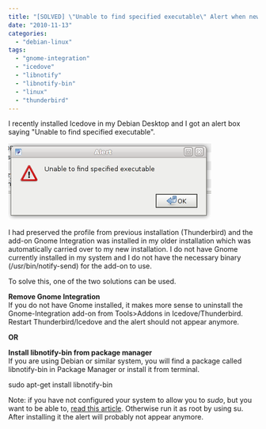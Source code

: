 ```yaml
---
title: "[SOLVED] \"Unable to find specified executable\" Alert when new mail arrives in Thunderbird/Icedove"
date: "2010-11-13"
categories: 
  - "debian-linux"
tags: 
  - "gnome-integration"
  - "icedove"
  - "libnotify"
  - "libnotify-bin"
  - "linux"
  - "thunderbird"
---
```


I recently installed Icedove in my Debian Desktop and I got an alert box saying "Unable to find specified executable".

![](images/rsz_icedove-screenshot.png)

  
I had preserved the profile from previous installation (Thunderbird) and the add-on Gnome Integration was installed in my older installation which was automatically carried over to my new installation. I do not have Gnome currently installed in my system and I do not have the necessary binary (/usr/bin/notify-send) for the add-on to use.

To solve this, one of the two solutions can be used.

**Remove Gnome Integration**  
If you do not have Gnome installed, it makes more sense to uninstall the Gnome-Integration add-on from Tools>Addons in Icedove/Thunderbird. Restart Thunderbird/Icedove and the alert should not appear anymore.

**OR**

**Install libnotify-bin from package manager**  
If you are using Debian or similar system, you will find a package called libnotify-bin in Package Manager or install it from terminal.

sudo apt-get install libnotify-bin

Note: if you have not configured your system to allow you to _sudo_, but you want to be able to, [read this article](http://www.khattam.info/howto-enable-ubuntu-like-sudo-in-debian-squeeze-2010-11-14.html). Otherwise run it as root by using su.  
After installing it the alert will probably not appear anymore.
